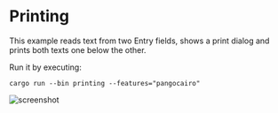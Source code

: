 # Printing

This example reads text from two Entry fields,
shows a print dialog and prints both texts one below
the other.

Run it by executing:

```console
cargo run --bin printing --features="pangocairo"
```

![screenshot](screenshot.png)